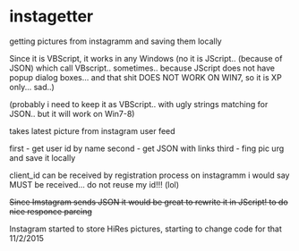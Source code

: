 # instagetter
getting pictures from instagramm and saving them locally

Since it is VBScript, it works in any Windows (no it is JScript.. (because of JSON) which call VBscript.. sometimes.. because JScript does not have popup dialog boxes... and that shit DOES NOT WORK ON WIN7,  so it is XP only... sad..)

(probably i need to keep it as VBScript.. with ugly strings matching for JSON.. but it will work on Win7-8)


 takes latest picture from instagram user feed

  first - get user id by name
  second - get JSON with links
  third - fing pic urg and save it locally

   client_id can be received by registration process on instagramm
   i would say MUST be received... do not reuse my id!!! (lol)


<strike>Since Imstagram sends JSON  it would be great to rewrite it in JScript!
 to do nice responce parcing  </strike>


Instagram started to store HiRes pictures, starting to change code for that 11/2/2015
